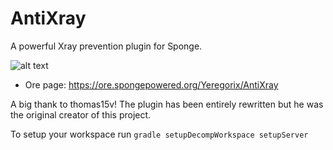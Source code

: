 # AntiXray
A powerful Xray prevention plugin for Sponge.

![alt text](http://files.smoofyuniverse.net/images/antixray-screenshots.png)

* Ore page: https://ore.spongepowered.org/Yeregorix/AntiXray

A big thank to thomas15v! The plugin has been entirely rewritten but he was the original creator of this project.

To setup your workspace run
`gradle setupDecompWorkspace setupServer`